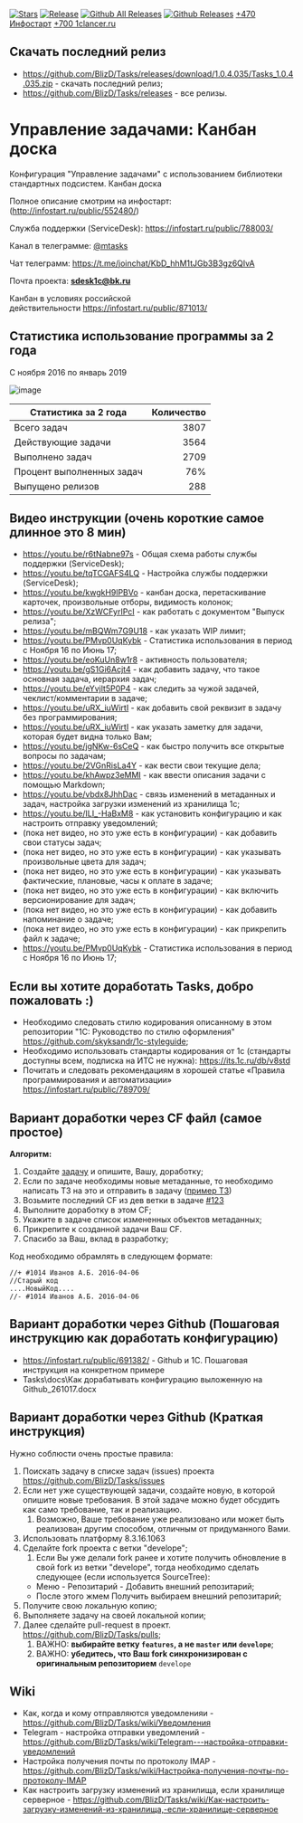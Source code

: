 [![Stars](https://img.shields.io/github/stars/BlizD/Tasks.svg?label=Github%20%E2%98%85&a)](https://github.com/BlizD/Tasks/stargazers)
[![Release](https://img.shields.io/github/tag/BlizD/Tasks.svg?label=Last%20release&a)](https://github.com/BlizD/Tasks/releases)
[![Github All Releases](https://img.shields.io/github/downloads/BlizD/Tasks/total.svg)]() 
[![Github Releases](https://img.shields.io/github/downloads/BlizD/Tasks/latest/total.svg)]()
[+470 Инфостарт](https://infostart.ru/public/552480/) [+700 1clancer.ru](http://1clancer.ru/catalog/2764)


## Скачать последний релиз ## 

* https://github.com/BlizD/Tasks/releases/download/1.0.4.035/Tasks_1.0.4.035.zip - скачать последний релиз;
* https://github.com/BlizD/Tasks/releases - все релизы.

# Управление задачами: Канбан доска #

Конфигурация "Управление задачами" с использованием библиотеки стандартных подсистем. Канбан доска

Полное описание смотрим на инфостарт: (http://infostart.ru/public/552480/)

Служба поддержки (ServiceDesk): https://infostart.ru/public/788003/

Канал в телеграмме: [@mtasks](https://t.me/mtasks)

Чат телеграмм: https://t.me/joinchat/KbD_hhM1tJGb3B3gz6QIvA

Почта проекта:  **sdesk1c@bk.ru**

Канбан в условиях российской действительности https://infostart.ru/public/871013/

## Статистика использование программы за 2 года ## 
С ноября 2016 по январь 2019

![image](https://user-images.githubusercontent.com/10989306/51374627-ab5ff800-1b14-11e9-8949-a5f00daa166b.png)

| Статистика за 2 года | Количество| 
| ------------- | -----:|
|Всего задач|3807|
|Действующие задачи|3564|
|Выполнено задач|2709|
|Процент выполненных задач|76%|
|Выпущено релизов|288|


## Видео инструкции (очень короткие самое длинное это 8 мин) ##

* https://youtu.be/r6tNabne97s - Общая схема работы службы поддержки (ServiceDesk);
* https://youtu.be/tqTCGAFS4LQ - Настройка службы поддержки (ServiceDesk);
* https://youtu.be/kwgkH9lPBVo - канбан доска, перетаскивание карточек, произвольные отборы, видимость колонок;
* https://youtu.be/XzWCFyrIPcI - как работать с документом "Выпуск релиза";
* https://youtu.be/mBQWm7G9U18 - как указать WIP лимит; 
* https://youtu.be/PMvp0UqKybk - Статистика использования в период с Ноября 16 по Июнь 17;
* https://youtu.be/eoKuUn8w1r8 - активность пользователя;
* https://youtu.be/gS1Gi6Acjt4 - как добавить задачу, что такое основная задача, иерархия задач; 
* https://youtu.be/eYvjlt5P0P4 - как следить за чужой задачей, чеклист/комментарии в задаче;
* https://youtu.be/uRX_iuWirtI - как добавить свой реквизит в задачу без программирования; 
* https://youtu.be/uRX_iuWirtI - как указать заметку для задачи, которая будет видна только Вам; 
* https://youtu.be/jgNKw-6sCeQ - как быстро получить все открытые вопросы по задачам;
* https://youtu.be/2VGnRisLa4Y - как вести свои текущие дела; 
* https://youtu.be/khAwpz3eMMI - как ввести описания задачи с помощью Markdown;
* https://youtu.be/vbdx8JhhDac - связь изменений в метаданных и задач, настройка загрузки изменений из хранилища 1с;
* https://youtu.be/ILI_-HaBxM8 - как установить конфигурацию и как настроить отправку уведомлений; 
* (пока нет видео, но это уже есть в конфигурации) - как добавить свои статусы задач;
* (пока нет видео, но это уже есть в конфигурации) - как указывать произвольные цвета для задач;
* (пока нет видео, но это уже есть в конфигурации) - как указывать фактические, плановые, часы к оплате в задаче;
* (пока нет видео, но это уже есть в конфигурации) - как включить версионирование для задач;
* (пока нет видео, но это уже есть в конфигурации) - как добавить напоминание о задаче;
* (пока нет видео, но это уже есть в конфигурации) - как прикрепить файл к задаче;
* https://youtu.be/PMvp0UqKybk - Статистика использования в период с Ноября 16 по Июнь 17;


##  Если вы хотите доработать Tasks, добро пожаловать :)

* Необходимо следовать стилю кодирования описанному в этом репозитории "1С: Руководство по стилю оформления" https://github.com/skyksandr/1c-styleguide;
* Необходимо использовать стандарты кодирования от 1с (стандарты доступны всем, подписка на ИТС не нужна): https://its.1c.ru/db/v8std 
* Почитать и следовать рекомендациям в хорошей статье «Правила программирования и автоматизации» https://infostart.ru/public/789709/

## Вариант доработки через CF файл (самое простое)

**Алгоритм:**

1. Создайте [задачу](https://github.com/BlizD/Tasks/issues) и опишите, Вашу, доработку;
1. Если по задаче необходимы новые метаданные, то необходимо написать ТЗ на это и отправить в задачу ([пример ТЗ](https://github.com/BlizD/Tasks/files/2544687/117_._031118.docx))
1. Возьмите последний CF из дев ветки в задаче [#123](https://github.com/BlizD/Tasks/issues/123)
1. Выполните доработку в этом CF;
1. Укажите в задаче список измененных объектов метаданных;
1. Прикрепите к созданной задачи Ваш CF.
1. Спасибо за Ваш, вклад в разработку;

Код необходимо обрамлять в следующем формате: 
```
//+ #1014 Иванов А.Б. 2016-04-06
//Старый код
....НовыйКод....
//- #1014 Иванов А.Б. 2016-04-06
```
   

## Вариант доработки через Github (Пошаговая инструкцию как доработать конфигурацию)

* https://infostart.ru/public/691382/ - Github и 1С. Пошаговая инструкция на конкретном примере
* Tasks\docs\Как дорабатывать конфигурацию выложенную на Github_261017.docx

## Вариант доработки через Github (Краткая инструкция)

Нужно соблюсти очень простые правила:

1. Поискать задачу в списке задач (issues) проекта https://github.com/BlizD/Tasks/issues
1. Если нет уже существующей задачи, создайте новую, в которой опишите новые требования. В этой задаче можно будет обсудить как само требование, так и реализацию.
    1. Возможно, Ваше требование уже реализовано или может быть реализован другим способом, отличным от придуманного Вами.
1. Использовать платформу 8.3.16.1063
1. Сделайте fork проекта с ветки "develope";
    1. Если Вы уже делали fork ранее и хотите получить обновление в свой fork из ветки "develope", тогда необходимо сделать следующее (если используется SourceTree):
    * Меню - Репозитарий - Добавить внешний репозитарий;
    * После этого жмем Получить выбираем внешний репозитарий;
1. Получите свою локальную копию;
1. Выполняете задачу на своей локальной копии;
1. Далее сделайте pull-request в проект. https://github.com/BlizD/Tasks/pulls;
    1. ВАЖНО: **выбирайте ветку `features`, а не `master` или `develope`**;
    1. ВАЖНО: **убедитесь, что Ваш fork синхронизирован с оригинальным репозиторием** `develope`

##  Wiki
* Как, когда и кому отправляются уведомленияи - https://github.com/BlizD/Tasks/wiki/Уведомления
* Telegram - настройка отправки уведомлений - https://github.com/BlizD/Tasks/wiki/Telegram---настройка-отправки-уведомлений
* Настройка получения почты по протоколу IMAP - https://github.com/BlizD/Tasks/wiki/Настройка-получения-почты-по-протоколу-IMAP
* Как настроить загрузку изменений из хранилища, если хранилище серверное - https://github.com/BlizD/Tasks/wiki/Как-настроить-загрузку-изменений-из-хранилища,-если-хранилище-серверное